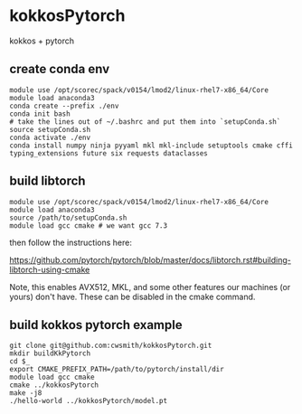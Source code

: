 # kokkosPytorch
kokkos + pytorch



## create conda env

```
module use /opt/scorec/spack/v0154/lmod2/linux-rhel7-x86_64/Core
module load anaconda3
conda create --prefix ./env
conda init bash
# take the lines out of ~/.bashrc and put them into `setupConda.sh`
source setupConda.sh
conda activate ./env
conda install numpy ninja pyyaml mkl mkl-include setuptools cmake cffi
typing_extensions future six requests dataclasses
```

## build libtorch

```
module use /opt/scorec/spack/v0154/lmod2/linux-rhel7-x86_64/Core
module load anaconda3
source /path/to/setupConda.sh
module load gcc cmake # we want gcc 7.3
```

then follow the instructions here: 

https://github.com/pytorch/pytorch/blob/master/docs/libtorch.rst#building-libtorch-using-cmake

Note, this enables AVX512, MKL, and some other features our machines (or yours) don't have.  These can be disabled in the cmake command.

## build kokkos pytorch example

```
git clone git@github.com:cwsmith/kokkosPytorch.git
mkdir buildKkPytorch
cd $_
export CMAKE_PREFIX_PATH=/path/to/pytorch/install/dir
module load gcc cmake
cmake ../kokkosPytorch
make -j8
./hello-world ../kokkosPytorch/model.pt
```

